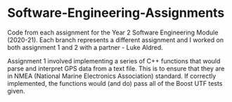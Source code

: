 # Software-Engineering-Assignments

Code from each assignment for the Year 2 Software Engineering Module (2020-21). Each branch represents a different assignment and I worked on both assignment 1 and 2 with a partner - Luke Aldred.


Assignment 1 involved implementing a series of C++ functions that would parse and interpret GPS data from a text file. This is to ensure that they are in NMEA (National Marine Electronics Association) standard.
If correctly implemented, the functions would (and do) pass all of the Boost UTF tests given.
